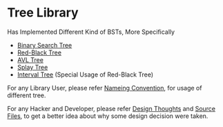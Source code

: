 # Tree Library

Has Implemented Different Kind of BSTs, More Specifically

- [Binary Search Tree](/include/tree/bsTree.hpp)
- [Red-Black Tree](/include/tree/rbTree.hpp)
- [AVL Tree](/include/tree/avlTree.hpp)
- [Splay Tree](/include/tree/splayTree.hpp)
- [Interval Tree](/include/tree/intervalTree.hpp) (Special Usage of Red-Black Tree)

For any Library User, please refer [Nameing Convention](/NamingConvention.md), for usage of different tree.

For any Hacker and Developer, please refer [Design Thoughts](/design.md) and [Source Files](/include/tree/), to get a better idea about why some design decision were taken.
